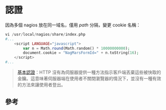 # 認證

因為多個 nagios 放在同一域名，僅用 *path* 分隔，變更 cookie 名稱：

```php
vi /usr/local/nagios/share/index.php
#...
	<script LANGUAGE="javascript">
		var n = Math.round(Math.random() * 10000000000);
		document.cookie = "NagMarsFormId=" + n.toString(16);
	</script>
#...
```

> [基本認證][1]：HTTP 沒有為伺服器提供一種方法指示客戶端丟棄這些被快取的金鑰。這意味著伺服器端在使用者不關閉瀏覽器的情況下，並沒有一種有效的方法來讓使用者登出。

## 參考

[1]: https://zh.wikipedia.org/wiki/HTTP基本認證 "Wiki, HTTP基本認證, Chinese"